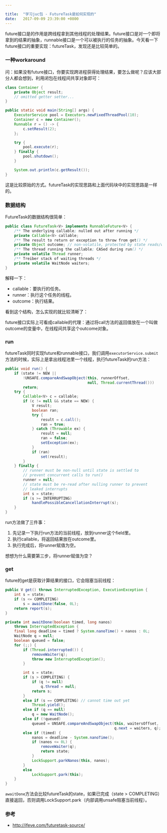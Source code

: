 ```yaml
---

title:  "学习juc包 - FutureTask是如何实现的"
date:   2017-09-09 23:39:00 +0800
---
```


future接口是的作用是跨线程拿到其他线程的处理结果。future接口是对一个即将拿到的结果的抽象，runnable接口是一个可以被执行的任务的抽象。今天看一下future接口的重要实现：futureTask，发现还是比较简单的。

### 一种workaround

问：如果没有future接口，你要实现跨进程获得处理结果，要怎么做呢？应该大部分人都会想到，利用闭包在线程间共享对象即可：

~~~ java
class Container {
    private Object result;
    // omitted getter setter...
}

public static void main(String[] args) {
    ExecutorService pool = Executors.newFixedThreadPool(10);
    Container c = new Container();
    Runnable r = () -> {
        c.setResult(2);
    };

    try {
        pool.execute(r);
    } finally {
        pool.shutdown();
    }

    System.out.println(c.getResult());
}
~~~

这是比较原始的方式。futureTask的实现思路和上面代码块中的实现思路是一样的。

### 数据结构

FutureTask的数据结构很简单：

~~~ java
public class FutureTask<V> implements RunnableFuture<V> {
    /** The underlying callable; nulled out after running */
    private Callable<V> callable;
    /** The result to return or exception to throw from get() */
    private Object outcome; // non-volatile, protected by state reads/writes
    /** The thread running the callable; CASed during run() */
    private volatile Thread runner;
    /** Treiber stack of waiting threads */
    private volatile WaitNode waiters;
}
~~~

解释一下：

- callable：要执行的任务。
- runner：执行这个任务的线程。
- outcome：执行结果。

看到这个结构，怎么实现的就比较清晰了：

future接口实际上可看成callable的代理：通过将call方法的返回值放在一个叫做outcome的变量中，在线程间共享这个outcome对象。

### run

futureTask同时实现future和runnable接口，我们调用`executorService.submit`方法的时候，实际上是拿出线程池里一个线程，执行futureTask的run方法：

~~~ java
public void run() {
    if (state != NEW ||
        !UNSAFE.compareAndSwapObject(this, runnerOffset,
                                     null, Thread.currentThread()))
        return;
    try {
        Callable<V> c = callable;
        if (c != null && state == NEW) {
            V result;
            boolean ran;
            try {
                result = c.call();
                ran = true;
            } catch (Throwable ex) {
                result = null;
                ran = false;
                setException(ex);
            }
            if (ran)
                set(result);
        }
    } finally {
        // runner must be non-null until state is settled to
        // prevent concurrent calls to run()
        runner = null;
        // state must be re-read after nulling runner to prevent
        // leaked interrupts
        int s = state;
        if (s >= INTERRUPTING)
            handlePossibleCancellationInterrupt(s);
    }
}
~~~

run方法做了三件事：

1. 先记录一下执行run方法的当前线程，放到runner这个field里。
2. 执行callable，将返回结果放在outcome里。
3. 执行完成后，将runner赋值为空。

想想为什么需要第三步，将runner赋值为空？

### get

future的get是获取计算结果的接口，它会阻塞当前线程：

~~~ java
public V get() throws InterruptedException, ExecutionException {
    int s = state;
    if (s <= COMPLETING)
        s = awaitDone(false, 0L);
    return report(s);
}
~~~

~~~ java
private int awaitDone(boolean timed, long nanos)
    throws InterruptedException {
    final long deadline = timed ? System.nanoTime() + nanos : 0L;
    WaitNode q = null;
    boolean queued = false;
    for (;;) {
        if (Thread.interrupted()) {
            removeWaiter(q);
            throw new InterruptedException();
        }

        int s = state;
        if (s > COMPLETING) {
            if (q != null)
                q.thread = null;
            return s;
        }
        else if (s == COMPLETING) // cannot time out yet
            Thread.yield();
        else if (q == null)
            q = new WaitNode();
        else if (!queued)
            queued = UNSAFE.compareAndSwapObject(this, waitersOffset,
                                                 q.next = waiters, q);
        else if (timed) {
            nanos = deadline - System.nanoTime();
            if (nanos <= 0L) {
                removeWaiter(q);
                return state;
            }
            LockSupport.parkNanos(this, nanos);
        }
        else
            LockSupport.park(this);
    }
}
~~~

`awaitDone`方法会比较futureTask的state，如果已完成（state > COMPLETING）直接返回，否则调用LockSupport.park（内部调用unsafe阻塞当前线程）。

### 参考

- http://ifeve.com/futuretask-source/
